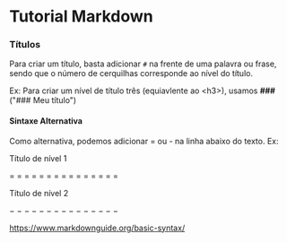 # Tutorial Markdown

### Títulos
Para criar um título, basta adicionar ```#``` na frente de uma palavra ou frase, sendo que o número de cerquilhas corresponde ao nível do título. 

Ex: Para criar um nível de título três (equiavlente ao  &lt;h3>), usamos **###** ("### Meu título")

#### Sintaxe Alternativa
Como alternativa, podemos adicionar = ou - na linha abaixo do texto. Ex: 

Título de nível 1

&equals;	&equals;	&equals;	&equals;	&equals;	&equals;	&equals;	&equals;	&equals;	&equals;	&equals;	&equals;	&equals;	&equals;	&equals;	

Título de nível 2

&minus;	&minus;	&minus;	&minus;	&minus;	&minus;	&minus;	&minus;	&minus;	&minus;	&minus;	&minus;	&minus;	&minus;	&minus;	



https://www.markdownguide.org/basic-syntax/
